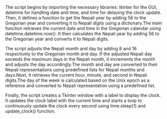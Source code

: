 The script begins by importing the necessary libraries: tkinter for the GUI, datetime for handling date and time, and time for delaying the clock update. Then, it defines a function to get the Nepali year by adding 56 to the Gregorian year and converting it to Nepali digits using a dictionary.The main function retrieves the current date and time in the Gregorian calendar using datetime.datetime.now(). It then calculates the Nepali year by adding 56 to the Gregorian year and converts it to Nepali digits.

The script adjusts the Nepali month and day by adding 8 and 16 respectively to the Gregorian month and day. If the adjusted Nepali day exceeds the maximum days in the Nepali month, it increments the month and adjusts the day accordingly.The month and day are converted to their Nepali representations using predefined lists for Nepali months and days.Next, it retrieves the current hour, minute, and second in Nepali digits.The day of the week is calculated based on the Unix epoch as a reference and converted to Nepali representation using a predefined list.

Finally, the script creates a Tkinter window with a label to display the clock. It updates the clock label with the current time and starts a loop to continuously update the clock every second using time.sleep(1) and update_clock() function.
